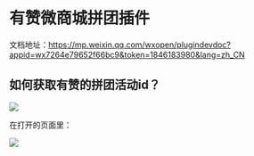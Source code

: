 # 有赞微商城拼团插件

文档地址：https://mp.weixin.qq.com/wxopen/plugindevdoc?appid=wx7264e79652f66bc9&token=1846183980&lang=zh_CN

## 如何获取有赞的拼团活动id？

![](https://img.yzcdn.cn/upload_files/2018/08/20/Fnl8Uw2RYJ6eH_qjIoqZV_He7U9v.png)

在打开的页面里：

![](https://img.yzcdn.cn/upload_files/2018/08/20/FnQvBrS-olgV1RRao65mfO2cBfKn.png)
